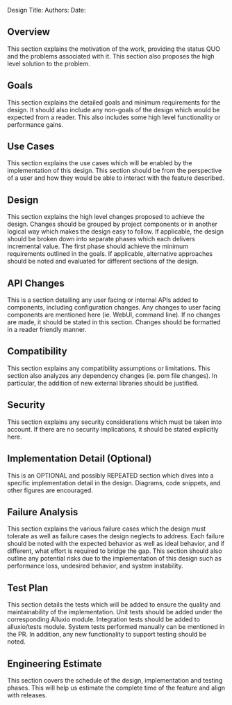 Design Title: 
Authors: 
Date: 

## Overview
This section explains the motivation of the work, providing the status QUO and 
the problems associated with it. 
This section also proposes the high level solution to the problem.

## Goals
This section explains the detailed goals and minimum requirements for the design. 
It should also include any non-goals of the design which would be expected from 
a reader. 
This also includes some high level functionality or performance gains.

## Use Cases
This section explains the use cases which will be enabled by the implementation 
of this design. 
This section should be from the perspective of a user and how they would be 
able to interact with 
the feature described.

## Design
This section explains the high level changes proposed to achieve the design. 
Changes should be grouped by project components or in another logical way which 
makes the design easy to follow.
If applicable, the design should be broken down into separate phases which each 
delivers incremental value. 
The first phase should achieve the minimum requirements outlined in the goals.
If applicable, alternative approaches should be noted and evaluated for different 
sections of the design.

## API Changes
This is a section detailing any user facing or internal APIs added to components, 
including configuration changes. 
Any changes to user facing components are mentioned here (ie. WebUI, command line). 
If no changes are made, it should be stated in this section.
Changes should be formatted in a reader friendly manner. 

## Compatibility
This section explains any compatibility assumptions or limitations.
This section also analyzes any dependency changes (ie. pom file changes). 
In particular, the addition of new external libraries should be justified.

## Security
This section explains any security considerations which must be taken into 
account. 
If there are no security implications, it should be stated explicitly here.

## Implementation Detail (Optional)
This is an OPTIONAL and possibly REPEATED section which dives into a specific 
implementation detail in the design. 
Diagrams, code snippets, and other figures are encouraged.

## Failure Analysis
This section explains the various failure cases which the design must 
tolerate as well as failure cases the design neglects to address. 
Each failure should be noted with the expected behavior as well as ideal 
behavior, and if different, what effort is required to bridge the gap.
This section should also outline any potential risks due to the implementation 
of this design such as performance loss, undesired behavior, and system instability.

## Test Plan
This section details the tests which will be added to ensure the quality and 
maintainability of the implementation. 
Unit tests should be added under the corresponding Alluxio module. 
Integration tests should be added to alluxio/tests module. 
System tests performed manually can be mentioned in the PR. 
In addition, any new functionality to support testing should be noted.

## Engineering Estimate
This section covers the schedule of the design, implementation and testing phases. 
This will help us estimate the complete time of the feature and align with releases.
